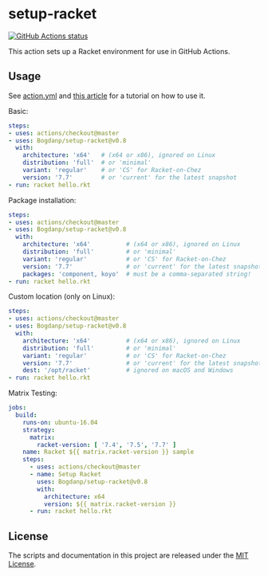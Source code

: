 # setup-racket

<p align="left">
  <a href="https://github.com/Bogdanp/setup-racket/actions?query=workflow%3A%22CI%22"><img alt="GitHub Actions status" src="https://github.com/Bogdanp/setup-racket/workflows/CI/badge.svg"></a>
</p>

This action sets up a Racket environment for use in GitHub Actions.

## Usage

See [action.yml](action.yml) and [this article][article] for a
tutorial on how to use it.

Basic:

```yaml
steps:
- uses: actions/checkout@master
- uses: Bogdanp/setup-racket@v0.8
  with:
    architecture: 'x64'   # (x64 or x86), ignored on Linux
    distribution: 'full'  # or 'minimal'
    variant: 'regular'    # or 'CS' for Racket-on-Chez
    version: '7.7'        # or 'current' for the latest snapshot
- run: racket hello.rkt
```

Package installation:

```yaml
steps:
- uses: actions/checkout@master
- uses: Bogdanp/setup-racket@v0.8
  with:
    architecture: 'x64'          # (x64 or x86), ignored on Linux
    distribution: 'full'         # or 'minimal'
    variant: 'regular'           # or 'CS' for Racket-on-Chez
    version: '7.7'               # or 'current' for the latest snapshot
    packages: 'component, koyo'  # must be a comma-separated string!
- run: racket hello.rkt
```

Custom location (only on Linux):

```yaml
steps:
- uses: actions/checkout@master
- uses: Bogdanp/setup-racket@v0.8
  with:
    architecture: 'x64'          # (x64 or x86), ignored on Linux
    distribution: 'full'         # or 'minimal'
    variant: 'regular'           # or 'CS' for Racket-on-Chez
    version: '7.7'               # or 'current' for the latest snapshot
    dest: '/opt/racket'          # ignored on macOS and Windows
- run: racket hello.rkt
```

Matrix Testing:

```yaml
jobs:
  build:
    runs-on: ubuntu-16.04
    strategy:
      matrix:
        racket-version: [ '7.4', '7.5', '7.7' ]
    name: Racket ${{ matrix.racket-version }} sample
    steps:
      - uses: actions/checkout@master
      - name: Setup Racket
        uses: Bogdanp/setup-racket@v0.8
        with:
          architecture: x64
          version: ${{ matrix.racket-version }}
      - run: racket hello.rkt
```


## License

The scripts and documentation in this project are released under the [MIT License](LICENSE).

[article]: https://defn.io/2020/05/05/github-actions-for-racket-revised/

